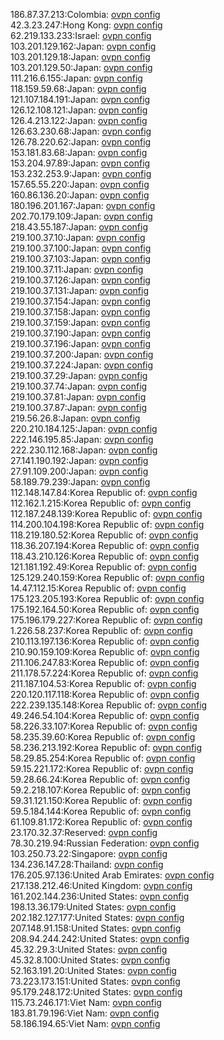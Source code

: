 186.87.37.213:Colombia: [ovpn config](vpn/186_87_37_213.ovpn)  
42.3.23.247:Hong Kong: [ovpn config](vpn/42_3_23_247.ovpn)  
62.219.133.233:Israel: [ovpn config](vpn/62_219_133_233.ovpn)  
103.201.129.162:Japan: [ovpn config](vpn/103_201_129_162.ovpn)  
103.201.129.18:Japan: [ovpn config](vpn/103_201_129_18.ovpn)  
103.201.129.50:Japan: [ovpn config](vpn/103_201_129_50.ovpn)  
111.216.6.155:Japan: [ovpn config](vpn/111_216_6_155.ovpn)  
118.159.59.68:Japan: [ovpn config](vpn/118_159_59_68.ovpn)  
121.107.184.191:Japan: [ovpn config](vpn/121_107_184_191.ovpn)  
126.12.108.121:Japan: [ovpn config](vpn/126_12_108_121.ovpn)  
126.4.213.122:Japan: [ovpn config](vpn/126_4_213_122.ovpn)  
126.63.230.68:Japan: [ovpn config](vpn/126_63_230_68.ovpn)  
126.78.220.62:Japan: [ovpn config](vpn/126_78_220_62.ovpn)  
153.181.83.68:Japan: [ovpn config](vpn/153_181_83_68.ovpn)  
153.204.97.89:Japan: [ovpn config](vpn/153_204_97_89.ovpn)  
153.232.253.9:Japan: [ovpn config](vpn/153_232_253_9.ovpn)  
157.65.55.220:Japan: [ovpn config](vpn/157_65_55_220.ovpn)  
160.86.136.20:Japan: [ovpn config](vpn/160_86_136_20.ovpn)  
180.196.201.167:Japan: [ovpn config](vpn/180_196_201_167.ovpn)  
202.70.179.109:Japan: [ovpn config](vpn/202_70_179_109.ovpn)  
218.43.55.187:Japan: [ovpn config](vpn/218_43_55_187.ovpn)  
219.100.37.10:Japan: [ovpn config](vpn/219_100_37_10.ovpn)  
219.100.37.100:Japan: [ovpn config](vpn/219_100_37_100.ovpn)  
219.100.37.103:Japan: [ovpn config](vpn/219_100_37_103.ovpn)  
219.100.37.11:Japan: [ovpn config](vpn/219_100_37_11.ovpn)  
219.100.37.126:Japan: [ovpn config](vpn/219_100_37_126.ovpn)  
219.100.37.131:Japan: [ovpn config](vpn/219_100_37_131.ovpn)  
219.100.37.154:Japan: [ovpn config](vpn/219_100_37_154.ovpn)  
219.100.37.158:Japan: [ovpn config](vpn/219_100_37_158.ovpn)  
219.100.37.159:Japan: [ovpn config](vpn/219_100_37_159.ovpn)  
219.100.37.190:Japan: [ovpn config](vpn/219_100_37_190.ovpn)  
219.100.37.196:Japan: [ovpn config](vpn/219_100_37_196.ovpn)  
219.100.37.200:Japan: [ovpn config](vpn/219_100_37_200.ovpn)  
219.100.37.224:Japan: [ovpn config](vpn/219_100_37_224.ovpn)  
219.100.37.29:Japan: [ovpn config](vpn/219_100_37_29.ovpn)  
219.100.37.74:Japan: [ovpn config](vpn/219_100_37_74.ovpn)  
219.100.37.81:Japan: [ovpn config](vpn/219_100_37_81.ovpn)  
219.100.37.87:Japan: [ovpn config](vpn/219_100_37_87.ovpn)  
219.56.26.8:Japan: [ovpn config](vpn/219_56_26_8.ovpn)  
220.210.184.125:Japan: [ovpn config](vpn/220_210_184_125.ovpn)  
222.146.195.85:Japan: [ovpn config](vpn/222_146_195_85.ovpn)  
222.230.112.168:Japan: [ovpn config](vpn/222_230_112_168.ovpn)  
27.141.190.192:Japan: [ovpn config](vpn/27_141_190_192.ovpn)  
27.91.109.200:Japan: [ovpn config](vpn/27_91_109_200.ovpn)  
58.189.79.239:Japan: [ovpn config](vpn/58_189_79_239.ovpn)  
112.148.147.84:Korea Republic of: [ovpn config](vpn/112_148_147_84.ovpn)  
112.162.1.215:Korea Republic of: [ovpn config](vpn/112_162_1_215.ovpn)  
112.187.248.139:Korea Republic of: [ovpn config](vpn/112_187_248_139.ovpn)  
114.200.104.198:Korea Republic of: [ovpn config](vpn/114_200_104_198.ovpn)  
118.219.180.52:Korea Republic of: [ovpn config](vpn/118_219_180_52.ovpn)  
118.36.207.194:Korea Republic of: [ovpn config](vpn/118_36_207_194.ovpn)  
118.43.210.126:Korea Republic of: [ovpn config](vpn/118_43_210_126.ovpn)  
121.181.192.49:Korea Republic of: [ovpn config](vpn/121_181_192_49.ovpn)  
125.129.240.159:Korea Republic of: [ovpn config](vpn/125_129_240_159.ovpn)  
14.47.112.15:Korea Republic of: [ovpn config](vpn/14_47_112_15.ovpn)  
175.123.205.193:Korea Republic of: [ovpn config](vpn/175_123_205_193.ovpn)  
175.192.164.50:Korea Republic of: [ovpn config](vpn/175_192_164_50.ovpn)  
175.196.179.227:Korea Republic of: [ovpn config](vpn/175_196_179_227.ovpn)  
1.226.58.237:Korea Republic of: [ovpn config](vpn/1_226_58_237.ovpn)  
210.113.197.136:Korea Republic of: [ovpn config](vpn/210_113_197_136.ovpn)  
210.90.159.109:Korea Republic of: [ovpn config](vpn/210_90_159_109.ovpn)  
211.106.247.83:Korea Republic of: [ovpn config](vpn/211_106_247_83.ovpn)  
211.178.57.224:Korea Republic of: [ovpn config](vpn/211_178_57_224.ovpn)  
211.187.104.53:Korea Republic of: [ovpn config](vpn/211_187_104_53.ovpn)  
220.120.117.118:Korea Republic of: [ovpn config](vpn/220_120_117_118.ovpn)  
222.239.135.148:Korea Republic of: [ovpn config](vpn/222_239_135_148.ovpn)  
49.246.54.104:Korea Republic of: [ovpn config](vpn/49_246_54_104.ovpn)  
58.226.33.107:Korea Republic of: [ovpn config](vpn/58_226_33_107.ovpn)  
58.235.39.60:Korea Republic of: [ovpn config](vpn/58_235_39_60.ovpn)  
58.236.213.192:Korea Republic of: [ovpn config](vpn/58_236_213_192.ovpn)  
58.29.85.254:Korea Republic of: [ovpn config](vpn/58_29_85_254.ovpn)  
59.15.221.172:Korea Republic of: [ovpn config](vpn/59_15_221_172.ovpn)  
59.28.66.24:Korea Republic of: [ovpn config](vpn/59_28_66_24.ovpn)  
59.2.218.107:Korea Republic of: [ovpn config](vpn/59_2_218_107.ovpn)  
59.31.121.150:Korea Republic of: [ovpn config](vpn/59_31_121_150.ovpn)  
59.5.184.144:Korea Republic of: [ovpn config](vpn/59_5_184_144.ovpn)  
61.109.81.172:Korea Republic of: [ovpn config](vpn/61_109_81_172.ovpn)  
23.170.32.37:Reserved: [ovpn config](vpn/23_170_32_37.ovpn)  
78.30.219.94:Russian Federation: [ovpn config](vpn/78_30_219_94.ovpn)  
103.250.73.22:Singapore: [ovpn config](vpn/103_250_73_22.ovpn)  
134.236.147.28:Thailand: [ovpn config](vpn/134_236_147_28.ovpn)  
176.205.97.136:United Arab Emirates: [ovpn config](vpn/176_205_97_136.ovpn)  
217.138.212.46:United Kingdom: [ovpn config](vpn/217_138_212_46.ovpn)  
161.202.144.236:United States: [ovpn config](vpn/161_202_144_236.ovpn)  
198.13.36.179:United States: [ovpn config](vpn/198_13_36_179.ovpn)  
202.182.127.177:United States: [ovpn config](vpn/202_182_127_177.ovpn)  
207.148.91.158:United States: [ovpn config](vpn/207_148_91_158.ovpn)  
208.94.244.242:United States: [ovpn config](vpn/208_94_244_242.ovpn)  
45.32.29.3:United States: [ovpn config](vpn/45_32_29_3.ovpn)  
45.32.8.100:United States: [ovpn config](vpn/45_32_8_100.ovpn)  
52.163.191.20:United States: [ovpn config](vpn/52_163_191_20.ovpn)  
73.223.173.151:United States: [ovpn config](vpn/73_223_173_151.ovpn)  
95.179.248.172:United States: [ovpn config](vpn/95_179_248_172.ovpn)  
115.73.246.171:Viet Nam: [ovpn config](vpn/115_73_246_171.ovpn)  
183.81.79.196:Viet Nam: [ovpn config](vpn/183_81_79_196.ovpn)  
58.186.194.65:Viet Nam: [ovpn config](vpn/58_186_194_65.ovpn)  
